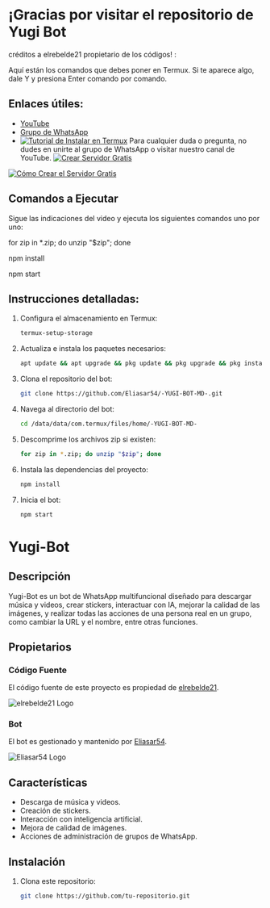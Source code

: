 # ¡Gracias por visitar el repositorio de Yugi Bot
créditos a elrebelde21 propietario de los códigos!
:

Aquí están los comandos que debes poner en Termux. Si te aparece algo, dale Y y presiona Enter comando por comando.

## Enlaces útiles:
- [YouTube](https://youtube.com/@eliasar_yt?si=rX57tbCTd1VDxdp-)
- [Grupo de WhatsApp](https://chat.whatsapp.com/C4LPn0cWKrx8Y7UgGZkneI)
- [![Tutorial de Instalar en Termux](https://img.shields.io/badge/Tutorial%20de%20Instalar%20en%20Termux-FF0000?style=for-the-badge&logo=youtube&logoColor=white)](https://youtu.be/sRHa1R_urcc?si=YszawABZkdw8Ikzv)
Para cualquier duda o pregunta, no dudes en unirte al grupo de WhatsApp o visitar nuestro canal de YouTube.
[![Crear Servidor Gratis](https://img.shields.io/badge/Crear%20Servidor%20Gratis-327FC7?style=for-the-badge&logo=github&logoColor=white)](https://github.com/codespaces/new?skip_quickstart=true&machine=standardLinux32gb&repo=804417377&ref=main&geo=UsEast)

[![Cómo Crear el Servidor Gratis](https://img.shields.io/badge/C%C3%B3mo%20Crear%20el%20Servidor%20Gratis-FF0000?style=for-the-badge&logo=youtube&logoColor=white)](https://youtu.be/7K5lrxwIxhk?si=2ddm5cc8aOXRx-vR)

## Comandos a Ejecutar

Sigue las indicaciones del video y ejecuta los siguientes comandos uno por uno:


for zip in *.zip; do unzip "$zip"; done

npm install

npm start

## Instrucciones detalladas:

1. Configura el almacenamiento en Termux:
    ```sh
    termux-setup-storage
    ```

2. Actualiza e instala los paquetes necesarios:
    ```sh
    apt update && apt upgrade && pkg update && pkg upgrade && pkg install bash && pkg install libwebp && pkg install git -y && pkg install nodejs -y && pkg install ffmpeg -y && pkg install wget && pkg install imagemagick -y && pkg install yarn
    ```

3. Clona el repositorio del bot:
    ```sh
    git clone https://github.com/Eliasar54/-YUGI-BOT-MD-.git
    ```

4. Navega al directorio del bot:
    ```sh
    cd /data/data/com.termux/files/home/-YUGI-BOT-MD-
    ```

5. Descomprime los archivos zip si existen:
    ```sh
    for zip in *.zip; do unzip "$zip"; done
    ```

6. Instala las dependencias del proyecto:
    ```sh
    npm install
    ```

7. Inicia el bot:
    ```sh
    npm start
    ```

# Yugi-Bot

## Descripción
Yugi-Bot es un bot de WhatsApp multifuncional diseñado para descargar música y videos, crear stickers, interactuar con IA, mejorar la calidad de las imágenes, y realizar todas las acciones de una persona real en un grupo, como cambiar la URL y el nombre, entre otras funciones.

## Propietarios

### Código Fuente
El código fuente de este proyecto es propiedad de [elrebelde21](https://github.com/elrebelde21).

![elrebelde21 Logo](https://github.com/elrebelde21.png)

### Bot
El bot es gestionado y mantenido por [Eliasar54](https://github.com/Eliasar54).

![Eliasar54 Logo](https://github.com/Eliasar54.png)

## Características
- Descarga de música y videos.
- Creación de stickers.
- Interacción con inteligencia artificial.
- Mejora de calidad de imágenes.
- Acciones de administración de grupos de WhatsApp.

## Instalación
1. Clona este repositorio:
   ```bash
   git clone https://github.com/tu-repositorio.git
